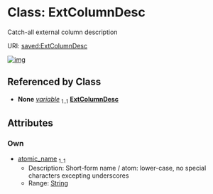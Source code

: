
# Class: ExtColumnDesc

Catch-all external column description

URI: [saved:ExtColumnDesc](https://marine.gov.scot/metadata/saved/schema/ExtColumnDesc)


[![img](https://yuml.me/diagram/nofunky;dir:TB/class/[ScopeDesc]-%20variable%201..1>[ExtColumnDesc&#124;atomic_name:string],[ScopeDesc])](https://yuml.me/diagram/nofunky;dir:TB/class/[ScopeDesc]-%20variable%201..1>[ExtColumnDesc&#124;atomic_name:string],[ScopeDesc])

## Referenced by Class

 *  **None** *[variable](variable.md)*  <sub>1..1</sub>  **[ExtColumnDesc](ExtColumnDesc.md)**

## Attributes


### Own

 * [atomic_name](atomic_name.md)  <sub>1..1</sub>
     * Description: Short-form name / atom: lower-case, no special characters excepting underscores
     * Range: [String](types/String.md)
